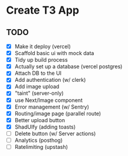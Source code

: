 # Create T3 App

## TODO

- [x] Make it deploy (vercel)
- [x] Scaffold basic ui with mock data
- [x] Tidy up build process
- [x] Actually set up a database (vercel postgres)
- [x] Attach DB to the UI
- [x] Add authentication (w/ clerk)
- [x] Add image upload
- [x] "taint" (server-only)
- [x] use Next/Image component
- [x] Error management (w/ Sentry)
- [x] Routing/image page (parallel route)
- [x] Better upload button
- [x] ShadUIfy (adding toasts) 
- [ ] Delete button (w/ Server actions)
- [ ] Analytics (posthog)
- [ ] Ratelimiting (upstash)